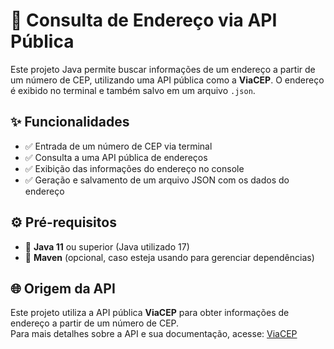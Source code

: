 # 📍 Consulta de Endereço via API Pública  

Este projeto Java permite buscar informações de um endereço a partir de um número de CEP, utilizando uma API pública como a **ViaCEP**. O endereço é exibido no terminal e também salvo em um arquivo `.json`.  

## ✨ Funcionalidades  

- ✅ Entrada de um número de CEP via terminal  
- ✅ Consulta a uma API pública de endereços  
- ✅ Exibição das informações do endereço no console  
- ✅ Geração e salvamento de um arquivo JSON com os dados do endereço  

## ⚙️ Pré-requisitos  

- 🔹 **Java 11** ou superior  (Java utilizado 17)
- 🔹 **Maven** (opcional, caso esteja usando para gerenciar dependências)  

## 🌐 Origem da API  

Este projeto utiliza a API pública **ViaCEP** para obter informações de endereço a partir de um número de CEP.  
Para mais detalhes sobre a API e sua documentação, acesse: [ViaCEP](https://viacep.com.br/)
